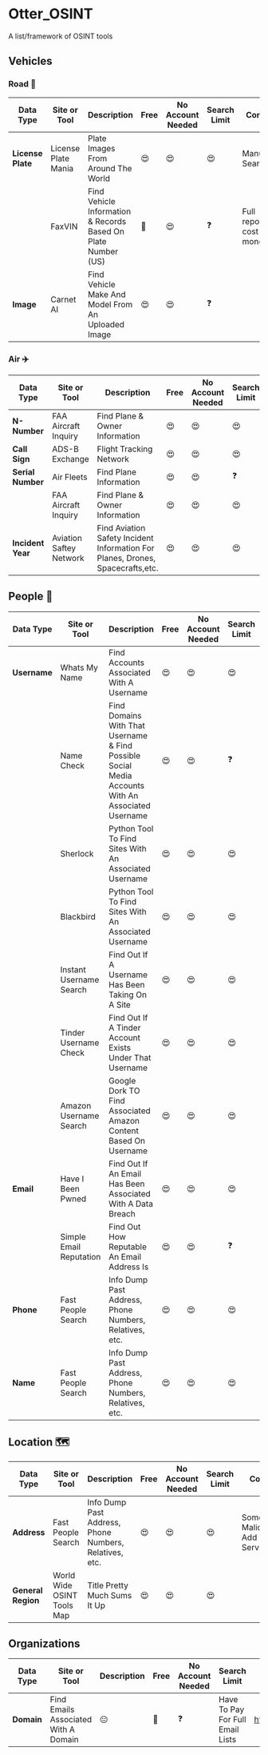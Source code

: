 # Otter_OSINT
A list/framework of OSINT tools
<br>
## Vehicles
### Road 🚙
| Data Type | Site or Tool | Description | Free | No Account Needed | Search Limit| Cons | Link |
|---|---|---|---|---|---|--|---|
|**License Plate**|License Plate Mania | Plate Images From Around The World| 😍 | 😍 | 😍| Manual Search | https://licenseplatemania.com/ |https://licenseplatemania.com/https://licenseplatemania.com/|
| | FaxVIN | Find Vehicle Information & Records Based On Plate Number (US) | 🙂 | 😍 | ❓ | Full reports cost money | https://www.faxvin.com/license-plate-lookup |
|**Image**| Carnet AI | Find Vehicle Make And Model From An Uploaded Image | 😍 | 😍 | ❓ | | https://carnet.ai |
### Air ✈️
| Data Type | Site or Tool | Description | Free | No Account Needed | Search Limit| Cons | Link |
|---|---|---|---|---|---|--|---|
|**N-Number**| FAA Aircraft Inquiry | Find Plane & Owner Information | 😍 | 😍 | 😍 | No Flight Logs |https://registry.faa.gov/aircraftinquiry/search/nnumberinquiry |
|**Call Sign** | ADS-B Exchange | Flight Tracking Network | 😍 | 😍 | 😍 | | https://globe.adsbexchange.com/
|**Serial Number**| Air Fleets | Find Plane Information | 😍 | 😍 | ❓ | | https://www.airfleets.net/home/
| | FAA Aircraft Inquiry | Find Plane & Owner Information | 😍 | 😍 | 😍 | No Flight Logs |https://registry.faa.gov/aircraftinquiry/search/nnumberinquiry |
| **Incident Year** | Aviation Saftey Network | Find Aviation Safety Incident Information For Planes, Drones, Spacecrafts,etc.| 😍 |😍 | 😍 | Manual Search | https://aviation-safety.net/ |
## People 🧔
| Data Type | Site or Tool | Description | Free | No Account Needed | Search Limit| Cons | Link |
|---|---|---|---|---|---|--|---|
|**Username**|Whats My Name|Find Accounts Associated With A Username | 😍 | 😍 | 😍 | |https://whatsmyname.app/ |
| | Name Check| Find Domains With That Username & Find Possible Social Media Accounts With An Associated Username | 😍 | 😍 | ❓ | I'm Not A Huge Fan Of This Site. I Think There Are Better Sites That Do More | https://namechk.com/ |
| | Sherlock | Python Tool To Find Sites With An Associated Username | 😍 | 😍 | 😍 | Installed Tool | https://github.com/sherlock-project/sherlock |
| | Blackbird | Python Tool To Find Sites With An Associated Username | 😍 | 😍 | 😍 | Installed Tool | https://github.com/p1ngul1n0/blackbird |
| | Instant Username Search | Find Out If A Username Has Been Taking On A Site | 😍 | 😍 |😍 | Accuracy Is So-So | https://instantusername.com/?q=miadevon275 |
| | Tinder Username Check | Find Out If A Tinder Account Exists Under That Username | 😍 | 😍 | 😍 | | https://www.gotinder.com/@%3Cusername%3E
| | Amazon Username Search | Google Dork TO Find Associated Amazon Content Based On Username | 😍 | 😍 | 😍 | Just A Dork | https://www.google.com/search?q=site:amazon.com+%3Cusername%3E |
|**Email**| Have I Been Pwned| Find Out If An Email Has Been Associated With A Data Breach | 😍 |😍| 😍 | | https://haveibeenpwned.com/ |
| | Simple Email Reputation | Find Out How Reputable An Email Address Is | 😍 | 😍 | ❓ | | https://emailrep.io/ |
|**Phone**| Fast People Search | Info Dump Past Address, Phone Numbers, Relatives, etc. | 😍 | 😍 | 😍 | Some Malicious Add Services | https://www.fastpeoplesearch.com/ |
|**Name**| Fast People Search | Info Dump Past Address, Phone Numbers, Relatives, etc. | 😍 | 😍 | 😍 | Some Malicious Add Services | https://www.fastpeoplesearch.com/ |
## Location 🗺️
| Data Type | Site or Tool | Description | Free | No Account Needed | Search Limit| Cons | Link |
|---|---|---|---|---|---|--|---|
|**Address**| Fast People Search | Info Dump Past Address, Phone Numbers, Relatives, etc. | 😍 | 😍 | 😍 | Some Malicious Add Services | https://www.fastpeoplesearch.com/ |
|**General Region** | World Wide OSINT Tools Map | Title Pretty Much Sums It Up | 😍 | 😍 | 😍 | | https://cybdetective.com/osintmap/ |
## Organizations
| Data Type | Site or Tool | Description | Free | No Account Needed | Search Limit| Cons | Link |
|---|---|---|---|---|---|--|---|
|**Domain**| Find Emails Associated With A Domain | 😐 | 🙂 | ❓ | Have To Pay For Full Email Lists | https://www.skymem.info |
